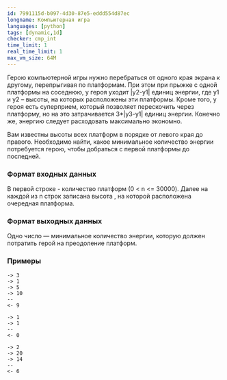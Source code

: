 ```yaml
---
id: 7991115d-b097-4d30-87e5-eddd554d87ec
longname: Компьютерная игра
languages: [python]
tags: [dynamic,1d]
checker: cmp_int
time_limit: 1
real_time_limit: 1
max_vm_size: 64M
---
```



Герою компьютерной игры нужно перебраться от одного края экрана к другому, перепрыгивая по платформам.
При этом при прыжке с одной платформы на соседнюю, у героя уходит |y2-y1| единиц энергии, 
где y1 и y2 – высоты, на которых расположены эти платформы.
Кроме того, у героя есть суперприем, который позволяет перескочить через платформу, но на это затрачивается 3*|y3-y1| 
единиц энергии. 
Конечно же, энергию следует расходовать максимально экономно.

Вам известны высоты всех платформ в порядке от левого края до правого. 
Необходимо найти, какое минимальное количество энергии потребуется герою, чтобы добраться с первой платформы до последней.

### Формат входных данных

В первой строке - количество платформ (0 < n <= 30000).
Далее на каждой из n строк записана высота , на которой расположена очередная платформа. 

### Формат выходных данных

Одно число — минимальное количество энергии, которую должен потратить герой на преодоление платформ.

### Примеры

```
-> 3
-> 1
-> 5
-> 10
--
<- 9
```

```
-> 1
-> 1
--
<- 0
```

```
-> 2
-> 20
-> 14
--
<- 6
```
